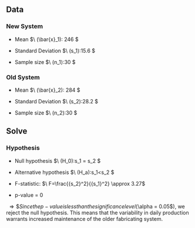## Data
### New System
- Mean
$\  (\bar{x}_1): 246 \$

- Standard Deviation
$\ (s_1):15.6 \$

- Sample size
$\ (n_1):30 \$

### Old System
- Mean
$\  (\bar{x}_2): 284 \$

- Standard Deviation
$\ (s_2):28.2 \$

- Sample size
$\ (n_2):30 \$

## Solve

### Hypothesis
- Null hypothesis
$\ (H_0):s_1 = s_2 \$

- Alternative hypothesis
$\ (H_a):s_1<s_2 \$

- F-statistic:
$\ F=\frac{{s_2}^2}{{s_1}^2}  \approx 3.27\$

- p-value = 0

$\ \Rightarrow \$
Since the p-value is less than the significance level ($\alpha = 0.05$), we reject the null hypothesis. This means that the variability in daily production warrants increased maintenance of the older fabricating system.
